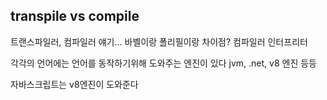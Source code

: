 

## transpile vs compile
트랜스파일러, 컴파일러 얘기...
바벨이랑 폴리필이랑 차이점?
컴파일러 인터프리터

각각의 언어에는 언어를 동작하기위해 도와주는 엔진이 있다 jvm, .net, v8 엔진 등등

자바스크립트는 v8엔진이 도와준다
